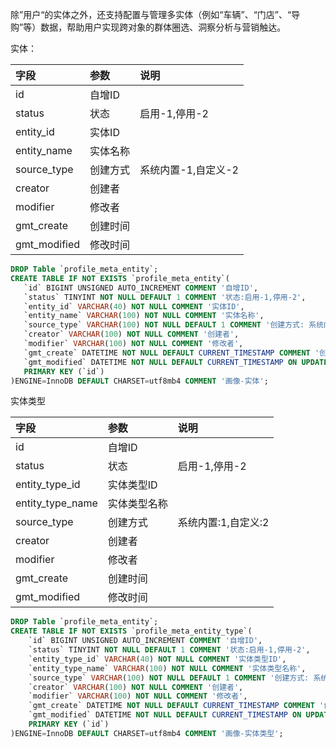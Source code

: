 
除”用户“的实体之外，还支持配置与管理多实体（例如“车辆”、“门店”、“导购”等）数据，帮助用户实现跨对象的群体圈选、洞察分析与营销触达。

实体：

| 字段 | 参数 | 说明 |
| :------------- | :------------- | :------------- |
| id | 自增ID  |  |
| status | 状态  | 启用-1,停用-2 |
| entity_id | 实体ID  |  |
| entity_name | 实体名称  |  |
| source_type | 创建方式  | 系统内置-1,自定义-2 |
| creator | 创建者  |  |
| modifier | 修改者  |  |
| gmt_create | 创建时间  |  |
| gmt_modified | 修改时间  |  |

```sql
DROP Table `profile_meta_entity`;
CREATE TABLE IF NOT EXISTS `profile_meta_entity`(
   `id` BIGINT UNSIGNED AUTO_INCREMENT COMMENT '自增ID',
   `status` TINYINT NOT NULL DEFAULT 1 COMMENT '状态:启用-1,停用-2',
   `entity_id` VARCHAR(40) NOT NULL COMMENT '实体ID',
   `entity_name` VARCHAR(100) NOT NULL COMMENT '实体名称',
   `source_type` VARCHAR(100) NOT NULL DEFAULT 1 COMMENT '创建方式: 系统内置-1,自定义-2',
   `creator` VARCHAR(100) NOT NULL COMMENT '创建者',
   `modifier` VARCHAR(100) NOT NULL COMMENT '修改者',
   `gmt_create` DATETIME NOT NULL DEFAULT CURRENT_TIMESTAMP COMMENT '创建时间',
   `gmt_modified` DATETIME NOT NULL DEFAULT CURRENT_TIMESTAMP ON UPDATE CURRENT_TIMESTAMP COMMENT '修改时间',
   PRIMARY KEY (`id`)
)ENGINE=InnoDB DEFAULT CHARSET=utf8mb4 COMMENT '画像-实体';
```

实体类型

| 字段 | 参数 | 说明 |
| :------------- | :------------- | :------------- |
| id | 自增ID  |  |
| status | 状态  | 启用-1,停用-2 |
| entity_type_id | 实体类型ID  |  |
| entity_type_name | 实体类型名称  |  |
| source_type | 创建方式  | 系统内置:1,自定义:2 |
| creator | 创建者  |  |
| modifier | 修改者  |  |
| gmt_create | 创建时间  |  |
| gmt_modified | 修改时间  |  |

```sql
DROP Table `profile_meta_entity`;
CREATE TABLE IF NOT EXISTS `profile_meta_entity_type`(
    `id` BIGINT UNSIGNED AUTO_INCREMENT COMMENT '自增ID',
    `status` TINYINT NOT NULL DEFAULT 1 COMMENT '状态:启用-1,停用-2',
    `entity_type_id` VARCHAR(40) NOT NULL COMMENT '实体类型ID',
    `entity_type_name` VARCHAR(100) NOT NULL COMMENT '实体类型名称',
    `source_type` VARCHAR(100) NOT NULL DEFAULT 1 COMMENT '创建方式: 系统内置-1,自定义-2',
    `creator` VARCHAR(100) NOT NULL COMMENT '创建者',
    `modifier` VARCHAR(100) NOT NULL COMMENT '修改者',
    `gmt_create` DATETIME NOT NULL DEFAULT CURRENT_TIMESTAMP COMMENT '创建时间',
    `gmt_modified` DATETIME NOT NULL DEFAULT CURRENT_TIMESTAMP ON UPDATE CURRENT_TIMESTAMP COMMENT '修改时间',
    PRIMARY KEY (`id`)
)ENGINE=InnoDB DEFAULT CHARSET=utf8mb4 COMMENT '画像-实体类型';
```
